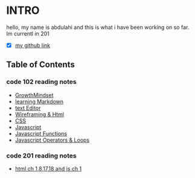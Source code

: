 # INTRO

hello, my name is abdulahi and this is what i have been working on so far. Im currentl in 201

- [x] [my github link](https://github.com/AbdulahiMohamud)

## Table of Contents

### code 102 reading notes

- [GrowthMindset](./mindset.md)
- [learning Markdown](./read01.md)
- [text Editor](./reading2.md)
- [Wireframing & Html](./read04.md)
- [CSS](./reading05.md)
- [Javascript](./reading06.md)
- [Javascript Functions](./reading07.md)
- [Javascript Operators & Loops](./reading08.md)

### code 201 reading notes

- [html ch 1,8,17,18 and js ch 1](./class01.md)